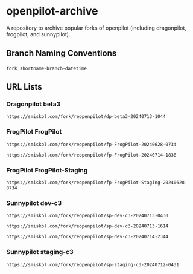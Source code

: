 # openpilot-archive
A repository to archive popular forks of openpilot (including dragonpilot, frogpilot, and sunnypilot).

## Branch Naming Conventions
`fork_shortname`-`branch`-`datetime`

## URL Lists
### Dragonpilot beta3
```
https://smiskol.com/fork/reopenpilot/dp-beta3-20240713-1044
```
### FrogPilot FrogPilot
```
https://smiskol.com/fork/reopenpilot/fp-FrogPilot-20240628-0734
```
```
https://smiskol.com/fork/reopenpilot/fp-FrogPilot-20240714-1838
```
### FrogPilot FrogPilot-Staging
```
https://smiskol.com/fork/reopenpilot/fp-FrogPilot-Staging-20240628-0734
```
### Sunnypilot dev-c3
```
https://smiskol.com/fork/reopenpilot/sp-dev-c3-20240713-0430
```
```
https://smiskol.com/fork/reopenpilot/sp-dev-c3-20240713-1614
```
```
https://smiskol.com/fork/reopenpilot/sp-dev-c3-20240714-2344
```
### Sunnypilot staging-c3
```
https://smiskol.com/fork/reopenpilot/sp-staging-c3-20240712-0431
```
